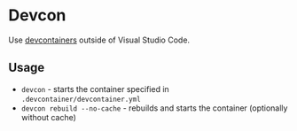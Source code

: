 # Devcon

Use [devcontainers](https://code.visualstudio.com/docs/remote/containers) outside of Visual Studio Code.

## Usage

* `devcon` - starts the container specified in `.devcontainer/devcontainer.yml`
* `devcon rebuild --no-cache` - rebuilds and starts the container (optionally without cache)

